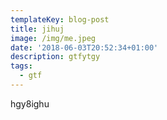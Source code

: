 ```yaml
---
templateKey: blog-post
title: jihuj
image: /img/me.jpeg
date: '2018-06-03T20:52:34+01:00'
description: gtfytgy
tags:
  - gtf
---
```

hgy8ighu
